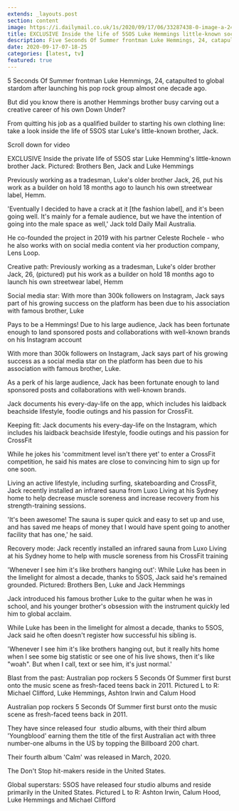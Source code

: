 ```yaml
---
extends: _layouts.post
section: content
image: https://i.dailymail.co.uk/1s/2020/09/17/06/33287438-0-image-a-24_1600320932712.jpg 
title: EXCLUSIVE Inside the life of 5SOS Luke Hemmings little-known social media star brother Jack 
description: Five Seconds Of Summer frontman Luke Hemmings, 24, catapulted to global stardom after launching his pop rock group almost one decade ago. 
date: 2020-09-17-07-18-25 
categories: [latest, tv] 
featured: true 
--- 
```

5 Seconds Of Summer frontman Luke Hemmings, 24, catapulted to global stardom after launching his pop rock group almost one decade ago.

But did you know there is another Hemmings brother busy carving out a creative career of his own Down Under?

From quitting his job as a qualified builder to starting his own clothing line: take a look inside the life of 5SOS star Luke's little-known brother, Jack. 

Scroll down for video 

EXCLUSIVE Inside the private life of 5SOS star Luke Hemming's little-known brother Jack. Pictured: Brothers Ben, Jack and Luke Hemmings

Previously working as a tradesman, Luke's older brother Jack, 26, put his work as a builder on hold 18 months ago to launch his own streetwear label, Hemm. 

'Eventually I decided to have a crack at it [the fashion label], and it's been going well. It's mainly for a female audience, but we have the intention of going into the male space as well,' Jack told Daily Mail Australia.

He co-founded the project in 2019 with his partner Celeste Rochele - who he also works with on social media content via her production company, Lens Loop.

Creative path: Previously working as a tradesman, Luke's older brother Jack, 26, (pictured) put his work as a builder on hold 18 months ago to launch his own streetwear label, Hemm

Social media star: With more than 300k followers on Instagram, Jack says part of his growing success on the platform has been due to his association with famous brother, Luke

Pays to be a Hemmings! Due to his large audience, Jack has been fortunate enough to land sponsored posts and collaborations with well-known brands on his Instagram account

With more than 300k followers on Instagram, Jack says part of his growing success as a social media star on the platform has been due to his association with famous brother, Luke. 

As a perk of his large audience, Jack has been fortunate enough to land sponsored posts and collaborations with well-known brands.   

Jack documents his every-day-life on the app, which includes his laidback beachside lifestyle, foodie outings and his passion for CrossFit.  

Keeping fit: Jack documents his every-day-life on the Instagram, which includes his laidback beachside lifestyle, foodie outings and his passion for CrossFit

While he jokes his 'commitment level isn't there yet' to enter a CrossFit competition, he said his mates are close to convincing him to sign up for one soon. 

Living an active lifestyle, including surfing, skateboarding and CrossFit, Jack recently installed an infrared sauna from Luxo Living at his Sydney home to help decrease muscle soreness and increase recovery from his strength-training sessions.

'It's been awesome! The sauna is super quick and easy to set up and use, and has saved me heaps of money that I would have spent going to another facility that has one,' he said.

Recovery mode: Jack recently installed an infrared sauna from Luxo Living at his Sydney home to help with muscle soreness from his CrossFit training

'Whenever I see him it's like brothers hanging out': While Luke has been in the limelight for almost a decade, thanks to 5SOS, Jack said he's remained grounded. Pictured: Brothers Ben, Luke and Jack Hemmings

Jack introduced his famous brother Luke to the guitar when he was in school, and his younger brother's obsession with the instrument quickly led him to global acclaim.

While Luke has been in the limelight for almost a decade, thanks to 5SOS, Jack said he often doesn't register how successful his sibling is.

'Whenever I see him it's like brothers hanging out, but it really hits home when I see some big statistic or see one of his live shows, then it's like "woah". But when I call, text or see him, it's just normal.'  

Blast from the past: Australian pop rockers 5 Seconds Of Summer first burst onto the music scene as fresh-faced teens back in 2011. Pictured L to R: Michael Clifford, Luke Hemmings, Ashton Irwin and Calum Hood

Australian pop rockers 5 Seconds Of Summer first burst onto the music scene as fresh-faced teens back in 2011. 

They have since released four  studio albums, with their third album 'Youngblood' earning them the title of the first Australian act with three number-one albums in the US by topping the Billboard 200 chart.

Their fourth album 'Calm' was released in March, 2020. 

The Don't Stop hit-makers reside in the United States. 

Global superstars: 5SOS have released four studio albums and reside primarily in the United States. Pictured L to R: Ashton Irwin, Calum Hood, Luke Hemmings and Michael Clifford

